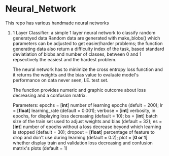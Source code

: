 # Neural_Network
This repo has various handmade neural networks

1. 1 Layer Classifier: a simple 1 layer neural network to classify random generatyed data
   Random data are generated with make_blobs() which parameters can be adjusted to get easier/harder problems; the function generating    data also return a difficulty index of the task, based standard deviatiation of blobs and number of classes, between 0 and 1           repsectively the easiest and the hardest problem.
   
   The neural network has to minimize the cross entropy loss function and it returns the weights and the bias value to evaluate           model's    performance on data never seen, I.E. test set.
   
   The function provides numeric and graphic outcome about loss decreasing and a confusion matrix.
   
   Parameters: epochs = [**int**] number of learning epochs (defult = 200); lr = [**float**] learning_rate (default = 0.001); verbose = [**int**] verbosity, in epochs, for displaying loss decreasing (default = 10); bs = [**int**] batch size of the train set used to adjust weights and bias (default = 32); es = [**int**] number of epochs without a loss decrease beyond which learning is stopped (default = 30); dropout = [**float**] percentage of feature to drop and don't use during learning (default = 0.2); plot = [**0 or 1**] whether display train and validation loss decreasing and confusion matrix's plots (default = 1)

